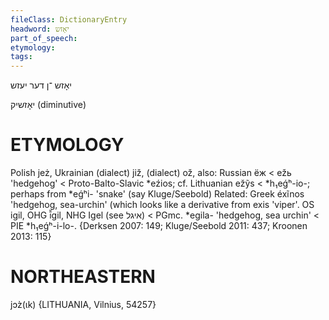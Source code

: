 ```yaml
---
fileClass: DictionaryEntry
headword: יאָזש
part_of_speech: 
etymology: 
tags: 
---
```

יאָזש
־ן
דער
יעזש

יאָזשיק
(diminutive)

ETYMOLOGY
===========
Polish jeż, Ukrainian (dialect) již, (dialect) ož, also: Russian ёж < ežь 'hedgehog' < Proto-Balto-Slavic *eźios; cf. Lithuanian ežỹs < *h₁eǵʰ-io-; perhaps from *eǵʰi- 'snake' (say Kluge/Seebold)
Related: Greek éxĩnos 'hedgehog, sea-urchin' (which looks like a derivative from exis 'viper'. 
OS igil, OHG ī̆gil, NHG Igel (see איגל) < PGmc. *egila- 'hedgehog, sea urchin' < PIE *h₁eǵʰ-i-lo-.
{Derksen 2007: 149; Kluge/Seebold 2011: 437; Kroonen 2013: 115}

NORTHEASTERN
==============

jɔz̀(ɩk) {LITHUANIA, Vilnius, 54257}